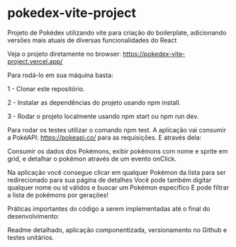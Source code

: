 # pokedex-vite-project
Projeto de Pokédex utilizando vite para criação do boilerplate, adicionando versões mais atuais de diversas funcionalidades do React

Veja o projeto diretamente no browser: https://pokedex-vite-project.vercel.app/

Para rodá-lo em sua máquina basta:

1 - Clonar este repositório.

2 - Instalar as dependências do projeto usando npm install.

3 - Rodar o projeto localmente usando npm start ou npm run dev.

Para rodar os testes utilizar o comando npm test. A aplicação vai consumir a PokéAPI: https://pokeapi.co/ para as requisições. E através dela:

Consumir os dados dos Pokémons, exibir pokémons com nome e sprite em grid, e detalhar o pokémon através de um evento onClick.

Na aplicação você consegue clicar em qualquer Pokémon da lista para ser redirecionado para sua página de detalhes
Você pode também digitar qualquer nome ou id válidos e buscar um Pokémon específico
E pode filtrar a lista de pokémons por gerações!

Práticas importantes do código a serem implementadas até o final do desenvolvimento:

Readme detalhado, aplicação componentizada, versionamento no Github e testes unitários.
